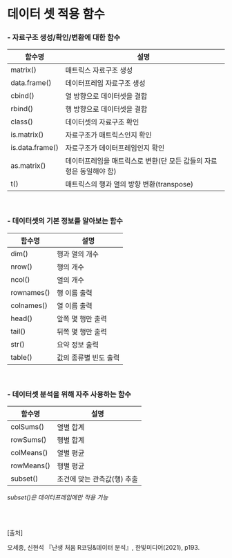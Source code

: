# 데이터 셋 적용 함수

### - 자료구조 생성/확인/변환에 대한 함수

| 함수명          | 설명                                                         |
| --------------- | ------------------------------------------------------------ |
| matrix()        | 매트릭스 자료구조 생성                                       |
| data.frame()    | 데이터프레임 자료구조 생성                                   |
| cbind()         | 열 방향으로 데이터셋을 결합                                  |
| rbind()         | 행 방향으로 데이터셋을 결합                                  |
| class()         | 데이터셋의 자료구조 확인                                     |
| is.matrix()     | 자료구조가 매트릭스인지 확인                                 |
| is.data.frame() | 자료구조가 데이터프레임인지 확인                             |
| as.matrix()     | 데이터프레임을 매트릭스로 변환(단 모든 값들의 자료형은 동일해야 함) |
| t()             | 매트릭스의 행과 열의 방향 변환(transpose)                    |

<br/>

### - 데이터셋의 기본 정보를 알아보는 함수

| 함수명     | 설명                  |
| ---------- | --------------------- |
| dim()      | 행과 열의 개수        |
| nrow()     | 행의 개수             |
| ncol()     | 열의 개수             |
| rownames() | 행 이름 출력          |
| colnames() | 열 이름 출력          |
| head()     | 앞쪽 몇 행만 출력     |
| tail()     | 뒤쪽 몇 행만 출력     |
| str()      | 요약 정보 출력        |
| table()    | 값의 종류별 빈도 출력 |

<br/>

### - 데이터셋 분석을 위해 자주 사용하는 함수

| 함수명     | 설명                        |
| ---------- | --------------------------- |
| colSums()  | 열별 합계                   |
| rowSums()  | 행별 합계                   |
| colMeans() | 열별 평균                   |
| rowMeans() | 행별 평균                   |
| subset()   | 조건에 맞는 관측값(행) 추출 |

*subset()은 데이터프레임에만 적용 가능*



<br/><br/>

[출처]<br/>

오세종, 신현석 『난생 처음 R코딩&데이터 분석』, 한빛미디어(2021), p193.